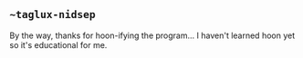 ## `~taglux-nidsep`
By the way, thanks for hoon-ifying the program... I haven't learned hoon yet so it's educational for me.